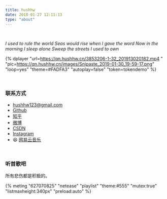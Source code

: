 ```yaml
---
title: hushhw
date: 2018-01-27 12:11:13
type: "about"
---
```




<link rel="stylesheet" href="https://cdn.jsdelivr.net/npm/aplayer@1.10/dist/APlayer.min.css">
<script src="https://cdn.jsdelivr.net/npm/aplayer@1.10/dist/APlayer.min.js"></script>
<script src="https://cdn.jsdelivr.net/npm/meting@1.2/dist/Meting.min.js"></script>

​           

*I used to rule the world*
*Seas would rise when I gave the word*
*Now in the morning I sleep alone*
*Sweep the streets I used to own*

{% dplayer "url=https://qn.hushhw.cn/3853206-1-32_201913020182.mp4 " "pic=https://qn.hushhw.cn/images/Snipaste_2019-01-30_19-59-17.png" "loop=yes" "theme=#FADFA3" "autoplay=false" "token=tokendemo" %}

​         

### 联系方式

- <i class="fa fa-envelope"></i> [hushhw123@gmail.com](mailto:hushhw123@gmail.com)
- <i class="fa fa-github"></i> [Github](<https://github.com/hushhw>)
- <i class="fa fa-quora"></i> [知乎](<https://www.zhihu.com/people/hu-song-19>)
- <i class="fa fa-weibo"></i> [微博](<https://weibo.com/1929679982>)
- <i class="fa fa-code"></i> [CSDN](<http://blog.csdn.net/hushhw>)
- <i class="fa fa-instagram"></i> [Instagram](<https://instagram.com/hushhw>)
- 😆 [网易云音乐](<https://music.163.com/#/user/home?id=96709780>)


​          

### 听首歌吧

所有悲伤都是积极的。


{% meting "627070825" "netease" "playlist" "theme:#555" "mutex:true" "listmaxheight:340px" "preload:auto" %}